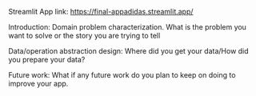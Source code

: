 Streamlit App link: <https://final-appadidas.streamlit.app/>

Introduction: Domain problem characterization.
What is the problem you want to solve or the story you are trying to tell

Data/operation abstraction design:
Where did you get your data/How did you prepare your data?

Future work:
What if any future work do you plan to keep on doing to improve your app.

